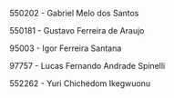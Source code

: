550202 - Gabriel Melo dos Santos

550181 - Gustavo Ferreira de Araujo

95003 - Igor Ferreira Santana

97757 - Lucas Fernando Andrade Spinelli

552262 - Yuri Chichedom Ikegwuonu
